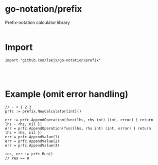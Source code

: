 # go-notation/prefix
Prefix-notation calculator library
<br><br>

# Import
	import "github.com/lsejx/go-notation/prefix"
<br><br>

# Example (omit error handling)
	// - + 1 2 3
	prfc := prefix.NewCalculator[int]()

	err := prfc.AppendOperation(func(lhs, rhs int) (int, error) { return lhs - rhs, nil })
	err = prfc.AppendOperation(func(lhs, rhs int) (int, error) { return lhs + rhs, nil })
	err = prfc.AppendValue(1)
	err = prfc.AppendValue(2)
	err = prfc.AppendValue(3)

	res, err := prfc.Run()
	// res == 0

